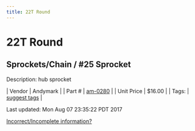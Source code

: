 ```yaml
---
title: 22T Round
---
```


# 22T Round
## Sprockets/Chain / #25 Sprocket
Description: 	hub sprocket 

| Vendor | Andymark | 
| Part # | [am-0280](http://www.andymark.com/Sprocket-p/am-0280.htm) | 
| Unit Price | $16.00 | 
| Tags: | [suggest tags](https://docs.google.com/forms/d/e/1FAIpQLSeWyY8v3RgOty-MyWmh9U0iivNYN_molChYyS-0U-o-kOAv_g/viewform) | 

Last updated: Mon Aug 07 23:35:22 PDT 2017

 [Incorrect/Incomplete information?](https://docs.google.com/forms/d/e/1FAIpQLSeWyY8v3RgOty-MyWmh9U0iivNYN_molChYyS-0U-o-kOAv_g/viewform)